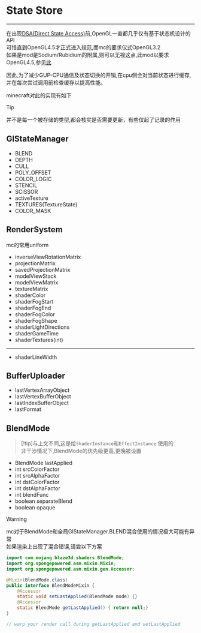 # State Store

---

在出现[DSA(Direct State Access)](https://www.khronos.org/opengl/wiki/Direct_State_Access)前,OpenGL一直都几乎仅有基于状态机设计的API  
可惜直到OpenGL4.5才正式进入规范,而mc的要求仅式OpenGL3.2  
如果是mod是Sodium/Rubidium的附属,则可以无视这点,此mod以要求OpenGL4.5,参见[此](https://github.com/CaffeineMC/sodium-fabric/commit/01321b0082cea08316b74eff374227d12bb50645)  

因此,为了减少GUP-CPU通信及状态切换的开销,在cpu侧会对当前状态进行缓存,并在每次尝试调用前检查缓存以提高性能。

minecraft对此的实现有如下

> [!tip]
> 并不是每一个被存储的类型,都会核实是否需要更新，有些仅起了记录的作用

## GlStateManager

* BLEND
* DEPTH
* CULL
* POLY_OFFSET
* COLOR_LOGIC
* STENCIL
* SCISSOR
* activeTexture
* TEXTURES(TextureState)
* COLOR_MASK

## RenderSystem

mc的常用uniform
* inverseViewRotationMatrix
* projectionMatrix
* savedProjectionMatrix
* modelViewStack
* modelViewMatrix
* textureMatrix
* shaderColor
* shaderFogStart
* shaderFogEnd
* shaderFogColor
* shaderFogShape
* shaderLightDirections
* shaderGameTime
* shaderTextures(int)
---
* shaderLineWidth

## BufferUploader

* lastVertexArrayObject
* lastVertexBufferObject
* lastIndexBufferObject
* lastFormat

## BlendMode

> [!tip]与上文不同,这是给`ShaderInstance`和`EffectInstance` 使用的  
> 非干涉情况下,BlendMode的优先级更高,更晚被设置

* BlendMode lastApplied
* int srcColorFactor
* int srcAlphaFactor
* int dstColorFactor
* int dstAlphaFactor
* int blendFunc
* boolean separateBlend
* boolean opaque


> [!warning]
> mc对于BlendMode和全局GlStateManager.BLEND混合使用的情况极大可能有异常  
> 如果渲染上出现了混合错误,请尝以下方案  

```java
import com.mojang.blaze3d.shaders.BlendMode;
import org.spongepowered.asm.mixin.Mixin;
import org.spongepowered.asm.mixin.gen.Accessor;

@Mixin(BlendMode.class)
public interface BlendModeMixin {
    @Accessor
    static void setLastApplied(BlendMode mode) {}
    @Accessor
    static BlendMode getLastApplied() { return null;}
}

// warp your render call during getLastApplied and setLastApplied
```
